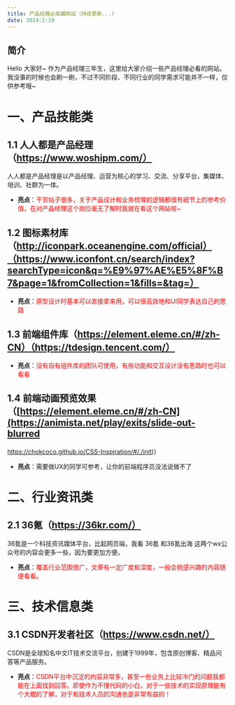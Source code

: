 ```yaml
---
title: 产品经理必收藏网站（持续更新...)
date: 2024:2:19
---
```

## 简介
Hello 大家好~ 作为产品经理三年生，这里给大家介绍一些产品经理必看的网站。我没事的时候也会刷一刷，不过不同阶段、不同行业的同学需求可能并不一样，仅供参考哦~

# 一、产品技能类
## 1.1 人人都是产品经理（https://www.woshipm.com/）
人人都是产品经理是以产品经理、运营为核心的学习、交流、分享平台，集媒体、培训、社群为一体。
- **亮点**：<span style="color: red;">干货帖子很多，关于产品设计和业务梳理的逻辑都很有细节上的参考价值，在对产品经理这个岗位毫无了解时我就在看这个网站啦~</span>
## 1.2 图标素材库（http://iconpark.oceanengine.com/official）（https://www.iconfont.cn/search/index?searchType=icon&q=%E9%97%AE%E5%8F%B7&page=1&fromCollection=1&fills=&tag=）
- **亮点**：<span style="color: red;">原型设计时基本可以直接拿来用，可以很高效地和UI同学表达自己的思路</span>
## 1.3 前端组件库（https://element.eleme.cn/#/zh-CN）（https://tdesign.tencent.com/）
- **亮点**：<span style="color: red;">没有自有组件库的团队可使用，有些功能和交互设计没有思路时也可以看看</span>
## 1.4 前端动画预览效果（[https://element.eleme.cn/#/zh-CN](https://animista.net/play/exits/slide-out-blurred
https://chokcoco.github.io/CSS-Inspiration/#/./init)）
- **亮点**：需要做UX的同学可参考，让你的前端程序员没法说做不了
# 二、行业资讯类
## 2.1 36氪（https://36kr.com/）
36氪是一个科技资讯媒体平台，比起网页端，我看 36氪 和36氪出海 这两个wx公众号的内容会更多一些，因为要更加方便。
- **亮点**：<span style="color: red;">覆盖行业范围很广，文章有一定广度和深度，一般会挑感兴趣的内容随便看看。</span>

# 三、技术信息类
## 3.1 CSDN开发者社区（https://www.csdn.net/）
CSDN是全球知名中文IT技术交流平台，创建于1999年，包含原创博客、精品问答等产品服务。
- **亮点**：<span style="color: red;">CSDN平台中沉淀的内容非常多，甚至一些业务上比较冷门的问题我都能在上面找到回答。即使作为不懂代码的小白，对于一些技术的实现原理能有个大概的了解，对于和技术人员的沟通也是非常有益的！</span>


